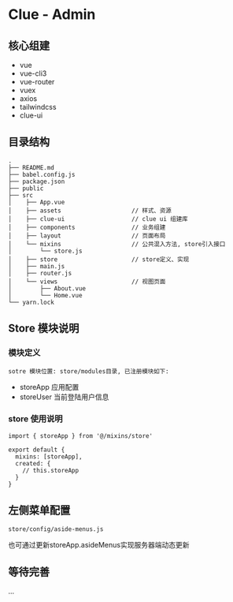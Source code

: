 # Clue - Admin

## 核心组建
* vue
* vue-cli3
* vue-router
* vuex
* axios
* tailwindcss
* clue-ui

## 目录结构
```
.
├── README.md
├── babel.config.js
├── package.json
├── public
├── src
│    ├── App.vue
│    ├── assets                    // 样式、资源
│    ├── clue-ui                   // clue ui 组建库
│    ├── components                // 业务组建
│    ├── layout                    // 页面布局
│    └── mixins                    // 公共混入方法, store引入接口
│        └── store.js
│    ├── store                     // store定义、实现
│    ├── main.js
│    ├── router.js
│    └── views                     // 视图页面
│        ├── About.vue
│        └── Home.vue
└── yarn.lock
```

## Store 模块说明
### 模块定义
 `sotre 模块位置: store/modules目录, 已注册模块如下:`

 * storeApp 应用配置
 * storeUser 当前登陆用户信息

### store 使用说明
```
import { storeApp } from '@/mixins/store'

export default {
  mixins: [storeApp],
  created: {
    // this.storeApp
  }
}

```

## 左侧菜单配置
 `store/config/aside-menus.js`

 也可通过更新storeApp.asideMenus实现服务器端动态更新

## 等待完善
  ...
